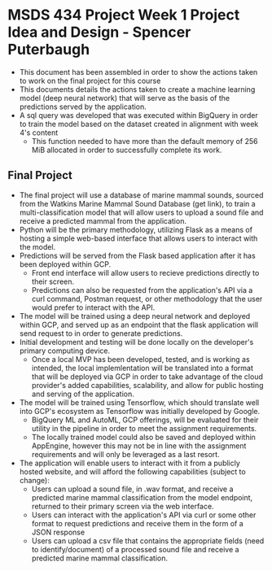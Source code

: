 
# MSDS 434 Project Week 1 Project Idea and Design - Spencer Puterbaugh

- This document has been assembled in order to show the actions taken to work on the final project for this course
- This documents details the actions taken to create a machine learning model (deep neural network) that will serve as the basis of the predictions served by the application.
- A sql query was developed that was executed within BigQuery in order to train the model based on the dataset created in alignment with week 4's content
    - This function needed to have more than the default memory of 256 MiB allocated in order to successfully complete its work.




## Final Project

- The final project will use a database of marine mammal sounds, sourced from the Watkins Marine Mammal Sound Database (get link), to train a multi-classification model that will allow users to upload a sound file and receive a predicted mammal from the application.
- Python will be the primary methodology, utilizing Flask as a means of hosting a simple web-based interface that allows users to interact with the model.
- Predictions will be served from the Flask based application after it has been deployed within GCP.
    - Front end interface will allow users to recieve predictions directly to their screen.
    - Predictions can also be requested from the application's API via a curl command, Postman request, or other methodology that the user would prefer to interact with the API.
- The model will be trained using a deep neural network and deployed within GCP, and served up as an endpoint that the flask application will send request to in order to generate predictions.
- Initial development and testing will be done locally on the developer's primary computing device. 
    - Once a local MVP has been developed, tested, and is working as intended, the local implemlentation will be translated into a format that will be deployed via GCP in order to take advantage of the cloud provider's added capabilities, scalability, and allow for public hosting and serving of the application.
- The model will be trained using Tensorflow, which should translate well into GCP's ecosystem as Tensorflow was initially developed by Google.
    - BigQuery ML and AutoML, GCP offerings, will be evaluated for their utility in the pipeline in order to meet the assignment requirements.
    - The locally trained model could also be saved and deployed within AppEngine, however this may not be in line with the assignment requirements and will only be leveraged as a last resort.
- The application will enable users to interact with it from a publicly hosted website, and will afford the following capabilities (subject to change):
    - Users can upload a sound file, in .wav format, and receive a predicted marine mammal classification from the model endpoint, returned to their primary screen via the web interface.
    - Users can interact with the application's API via curl or some other format to request predictions and receive them in the form of a JSON response
    - Users can upload a csv file that contains the appropriate fields (need to identify/document) of a processed sound file and receive a predicted marine mammal classification.